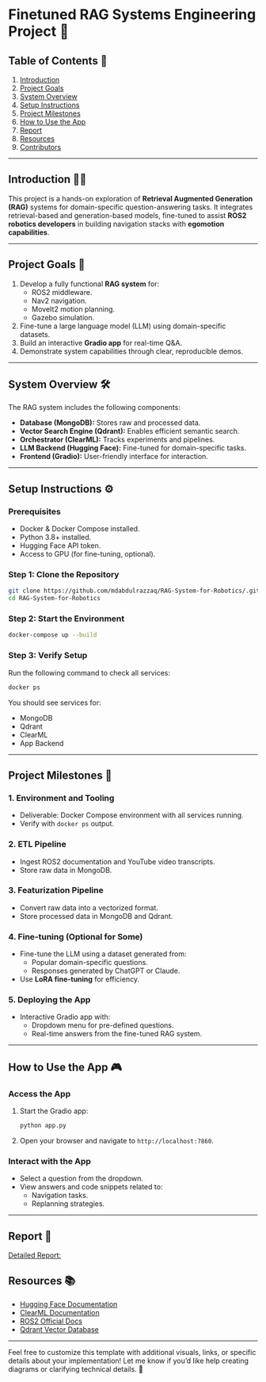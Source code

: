 

# **Finetuned RAG Systems Engineering Project** 🚀

## **Table of Contents** 📖
1. [Introduction](#introduction)
2. [Project Goals](#project-goals)
3. [System Overview](#system-overview)
4. [Setup Instructions](#setup-instructions)
5. [Project Milestones](#project-milestones)
6. [How to Use the App](#how-to-use-the-app)
7. [Report](#report)
8. [Resources](#resources)
9. [Contributors](#contributors)

---

## **Introduction** 🧑‍💻
This project is a hands-on exploration of **Retrieval Augmented Generation (RAG)** systems for domain-specific question-answering tasks. It integrates retrieval-based and generation-based models, fine-tuned to assist **ROS2 robotics developers** in building navigation stacks with **egomotion capabilities**.

---

## **Project Goals** 🎯
1. Develop a fully functional **RAG system** for:
   - ROS2 middleware.
   - Nav2 navigation.
   - MoveIt2 motion planning.
   - Gazebo simulation.
2. Fine-tune a large language model (LLM) using domain-specific datasets.
3. Build an interactive **Gradio app** for real-time Q&A.
4. Demonstrate system capabilities through clear, reproducible demos.

---

## **System Overview** 🛠️
The RAG system includes the following components:
- **Database (MongoDB):** Stores raw and processed data.
- **Vector Search Engine (Qdrant):** Enables efficient semantic search.
- **Orchestrator (ClearML):** Tracks experiments and pipelines.
- **LLM Backend (Hugging Face):** Fine-tuned for domain-specific tasks.
- **Frontend (Gradio):** User-friendly interface for interaction.


---

## **Setup Instructions** ⚙️

### **Prerequisites**
- Docker & Docker Compose installed.
- Python 3.8+ installed.
- Hugging Face API token.
- Access to GPU (for fine-tuning, optional).

### **Step 1: Clone the Repository**
```bash
git clone https://github.com/mdabdulrazzaq/RAG-System-for-Robotics/.git
cd RAG-System-for-Robotics
```

### **Step 2: Start the Environment**
```bash
docker-compose up --build
```

### **Step 3: Verify Setup**
Run the following command to check all services:
```bash
docker ps
```

You should see services for:
- MongoDB
- Qdrant
- ClearML
- App Backend

---

## **Project Milestones** 📍

### **1. Environment and Tooling**
- Deliverable: Docker Compose environment with all services running.
- Verify with `docker ps` output.

### **2. ETL Pipeline**
- Ingest ROS2 documentation and YouTube video transcripts.
- Store raw data in MongoDB.

### **3. Featurization Pipeline**
- Convert raw data into a vectorized format.
- Store processed data in MongoDB and Qdrant.

### **4. Fine-tuning (Optional for Some)**
- Fine-tune the LLM using a dataset generated from:
  - Popular domain-specific questions.
  - Responses generated by ChatGPT or Claude.
- Use **LoRA fine-tuning** for efficiency.

### **5. Deploying the App**
- Interactive Gradio app with:
  - Dropdown menu for pre-defined questions.
  - Real-time answers from the fine-tuned RAG system.

---

## **How to Use the App** 🎮

### **Access the App**
1. Start the Gradio app:
   ```bash
   python app.py
   ```
2. Open your browser and navigate to `http://localhost:7860`.

### **Interact with the App**
- Select a question from the dropdown.
- View answers and code snippets related to:
  - Navigation tasks.
  - Replanning strategies.

---

## **Report** 📸

[Detailed Report:](./RAG_System_for_Robotics/Finetuned_RAG_Systems_Engineering_Report_.pdf)

## **Resources** 📚
- [Hugging Face Documentation](https://huggingface.co/docs)
- [ClearML Documentation](https://clear.ml/docs/)
- [ROS2 Official Docs](https://docs.ros.org/en/foxy/)
- [Qdrant Vector Database](https://qdrant.tech/)


---

Feel free to customize this template with additional visuals, links, or specific details about your implementation! Let me know if you’d like help creating diagrams or clarifying technical details. 🚀
